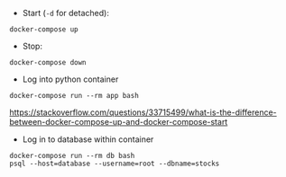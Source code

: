 - Start (`-d` for detached):
```
docker-compose up
```

- Stop:
```
docker-compose down
```

- Log into python container
```
docker-compose run --rm app bash
```

https://stackoverflow.com/questions/33715499/what-is-the-difference-between-docker-compose-up-and-docker-compose-start

- Log in to database within container
```
docker-compose run --rm db bash
psql --host=database --username=root --dbname=stocks
```
